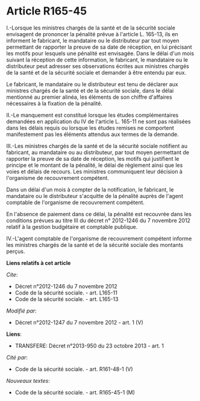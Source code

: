 # Article R165-45

I.-Lorsque les ministres chargés de la santé et de la sécurité sociale envisagent de prononcer la pénalité prévue à l'article
L. 165-13, ils en informent le fabricant, le mandataire ou le distributeur par tout moyen permettant de rapporter la preuve
de sa date de réception, en lui précisant les motifs pour lesquels une pénalité est envisagée. Dans le délai d'un mois
suivant la réception de cette information, le fabricant, le mandataire ou le distributeur peut adresser ses observations
écrites aux ministres chargés de la santé et de la sécurité sociale et demander à être entendu par eux. 

Le fabricant, le mandataire ou le distributeur est tenu de déclarer aux ministres chargés de la santé et de la sécurité
sociale, dans le délai mentionné au premier alinéa, les éléments de son chiffre d'affaires nécessaires à la fixation de la
pénalité. 

II.-Le manquement est constitué lorsque les études complémentaires demandées en application du IV de l'article L. 165-11 ne
sont pas réalisées dans les délais requis ou lorsque les études remises ne comportent manifestement pas les éléments attendus
aux termes de la demande. 

III.-Les ministres chargés de la santé et de la sécurité sociale notifient au fabricant, au mandataire ou au distributeur,
par tout moyen permettant de rapporter la preuve de sa date de réception, les motifs qui justifient le principe et le montant
de la pénalité, le délai de règlement ainsi que les voies et délais de recours. Les ministres communiquent leur décision à
l'organisme de recouvrement compétent. 

Dans un délai d'un mois à compter de la notification, le fabricant, le mandataire ou le distributeur s'acquitte de la
pénalité auprès de l'agent comptable de l'organisme de recouvrement compétent. 

En l'absence de paiement dans ce délai, la pénalité est recouvrée dans les conditions prévues au titre III du décret n°
2012-1246 du 7 novembre 2012 relatif à la gestion budgétaire et comptable publique. 

IV.-L'agent comptable de l'organisme de recouvrement compétent informe les ministres chargés de la santé et de la sécurité
sociale des montants perçus.

**Liens relatifs à cet article**

_Cite_:

  - Décret n°2012-1246 du 7 novembre 2012
  - Code de la sécurité sociale. - art. L165-11
  - Code de la sécurité sociale. - art. L165-13

_Modifié par_:

  - Décret n°2012-1247 du 7 novembre 2012 - art. 1 (V)

**Liens**:

  - TRANSFERE: Décret n°2013-950 du 23 octobre 2013 - art. 1

_Cité par_:

  - Code de la sécurité sociale. - art. R161-48-1 (V)

_Nouveaux textes_:

  - Code de la sécurité sociale. - art. R165-45-1 (M)
